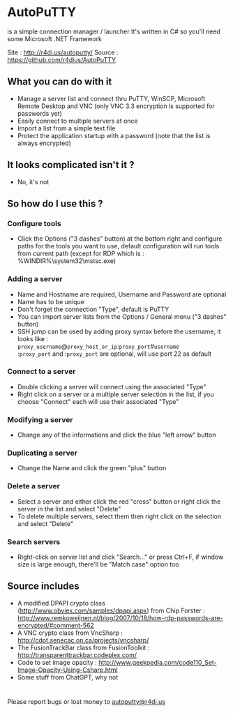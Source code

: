# AutoPuTTY
is a simple connection manager / launcher
It's written in C# so you'll need some Microsoft .NET Framework

Site : http://r4di.us/autoputty/
Source : https://github.com/r4dius/AutoPuTTY

## What you can do with it ##
- Manage a server list and connect thru PuTTY, WinSCP, Microsoft Remote Desktop and VNC (only VNC 3.3 encryption is supported for passwords yet)
- Easily connect to multiple servers at once
- Import a list from a simple text file
- Protect the application startup with a password (note that the list is always encrypted)

## It looks complicated isn't it ? ##
- No, it's not

## So how do I use this ? ##

### Configure tools ###
- Click the Options ("3 dashes" button) at the bottom right and configure paths for the tools you want to use, default configuration will run tools from current path (except for RDP which is : %WINDIR%\system32\mstsc.exe) 

### Adding a server ###
- Name and Hostname are required, Username and Password are optional
- Name has to be unique
- Don't forget the connection "Type", default is PuTTY
- You can import server lists from the Options / General menu ("3 dashes" button)
- SSH jump can be used by adding proxy syntax before the username, it looks like :\
  `proxy_username`@`proxy_host_or_ip`:`proxy_port`#`username`\
  :`proxy_port` and :`proxy_port` are optional, will use port 22 as default

### Connect to a server ###
- Double clicking a server will connect using the associated "Type"
- Right click on a server or a multiple server selection in the list, if you choose "Connect" each will use their associated "Type"

### Modifying a server ###
- Change any of the informations and click the blue "left arrow" button

### Duplicating a server ###
- Change the Name and click the green "plus" button

### Delete a server ###
- Select a server and either click the red "cross" button or right click the server in the list and select "Delete"
- To delete multiple servers, select them then right click on the selection and select "Delete"

### Search servers ###
- Right-click on server list and click "Search..." or press Ctrl+F, if window size is large enough, there'll be "Match case" option too

## Source includes ##
- A modified DPAPI crypto class (http://www.obviex.com/samples/dpapi.aspx) from Chip Forster : http://www.remkoweijnen.nl/blog/2007/10/18/how-rdp-passwords-are-encrypted/#comment-562
- A VNC crypto class from VncSharp : http://cdot.senecac.on.ca/projects/vncsharp/
- The FusionTrackBar class from FusionToolkit : http://transparenttrackbar.codeplex.com/
- Code to set image opacity : http://www.geekpedia.com/code110_Set-Image-Opacity-Using-Csharp.html
- Some stuff from ChatGPT, why not

#

Please report bugs or lost money to autoputty@r4di.us
